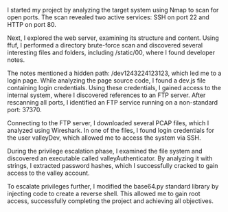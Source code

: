 I started my project by analyzing the target system using Nmap to scan for open ports. The scan revealed two active services: SSH on port 22 and HTTP on port 80.

Next, I explored the web server, examining its structure and content. Using ffuf, I performed a directory brute-force scan and discovered several interesting files and folders, including /static/00, where I found developer notes.

The notes mentioned a hidden path: /dev1243224123123, which led me to a login page. While analyzing the page source code, I found a dev.js file containing login credentials. Using these credentials, I gained access to the internal system, where I discovered references to an FTP server. After rescanning all ports, I identified an FTP service running on a non-standard port: 37370.

Connecting to the FTP server, I downloaded several PCAP files, which I analyzed using Wireshark. In one of the files, I found login credentials for the user valleyDev, which allowed me to access the system via SSH.

During the privilege escalation phase, I examined the file system and discovered an executable called valleyAuthenticator. By analyzing it with strings, I extracted password hashes, which I successfully cracked to gain access to the valley account.

To escalate privileges further, I modified the base64.py standard library by injecting code to create a reverse shell. This allowed me to gain root access, successfully completing the project and achieving all objectives.
